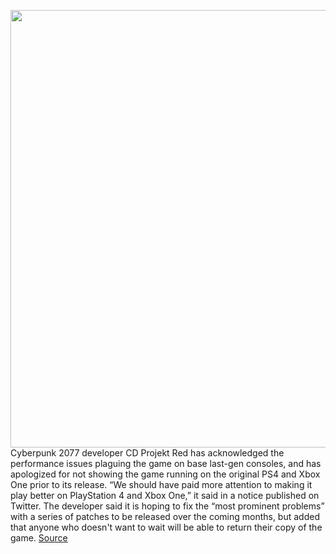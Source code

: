 <img src='https://cdn.vox-cdn.com/thumbor/JhHf8AYjxa0d8NG8hAs80qp8kME=/0x0:3840x2160/1200x800/filters:focal(1613x773:2227x1387)/cdn.vox-cdn.com/uploads/chorus_image/image/68508171/Cyberpunk2077_No_Future_RGB.0.jpg' width='700px' /><br/>
Cyberpunk 2077 developer CD Projekt Red has acknowledged the performance issues plaguing the game on base last-gen consoles, and has apologized for not showing the game running on the original PS4 and Xbox One prior to its release. “We should have paid more attention to making it play better on PlayStation 4 and Xbox One,” it said in a notice published on Twitter. The developer said it is hoping to fix the “most prominent problems” with a series of patches to be released over the coming months, but added that anyone who doesn't want to wait will be able to return their copy of the game.
<a href='https://www.theverge.com/2020/12/14/22173738/cyberpunk-2077-developer-apologizes-base-ps4-xbox-one-performance-issues-refunds'> Source <a/>